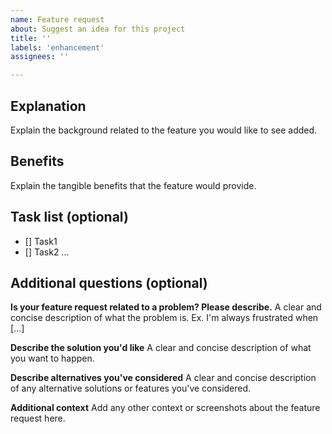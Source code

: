 ```yaml
---
name: Feature request
about: Suggest an idea for this project
title: ''
labels: 'enhancement'
assignees: ''

---
```


## Explanation
Explain the background related to the feature you would like to see added.

## Benefits
Explain the tangible benefits that the feature would provide.

## Task list (optional)
- [] Task1
- [] Task2
...

## Additional questions (optional)

**Is your feature request related to a problem? Please describe.**
A clear and concise description of what the problem is. Ex. I'm always frustrated when [...]

**Describe the solution you'd like**
A clear and concise description of what you want to happen.

**Describe alternatives you've considered**
A clear and concise description of any alternative solutions or features you've considered.

**Additional context**
Add any other context or screenshots about the feature request here.
